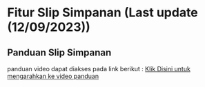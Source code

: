 # Fitur Slip Simpanan (Last update (12/09/2023))
## Panduan Slip Simpanan
panduan video dapat diakses pada link berikut :
[Klik Disini untuk mengarahkan ke video panduan](https://drive.google.com/drive/folders/1iycd7DSWqCZNHvzlyoTtR2WOMz5y58ls?hl=id)
